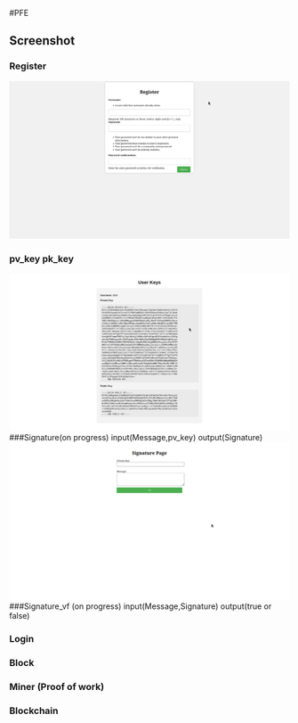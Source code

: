 #PFE 


## Screenshot
### Register
![](./1683935597.png)
### pv_key pk_key
![](./1683926564.png)
###Signature(on progress)
input(Message,pv_key) output(Signature)
![](./1683937074.png)
###Signature_vf (on progress)
input(Message,Signature)  output(true or false)
### Login
### Block
### Miner (Proof of work)
### Blockchain

